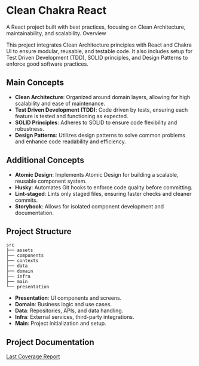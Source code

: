 # Clean Chakra React

A React project built with best practices, focusing on Clean Architecture, maintainability, and scalability.
Overview

This project integrates Clean Architecture principles with React and Chakra UI to ensure modular, reusable, and testable code. It also includes setup for Test Driven Development (TDD), SOLID principles, and Design Patterns to enforce good software practices.

## Main Concepts

* **Clean Architecture**: Organized around domain layers, allowing for high scalability and ease of maintenance.
* **Test Driven Development (TDD)**: Code driven by tests, ensuring each feature is tested and functioning as expected.
* **SOLID Principles**: Adheres to SOLID to ensure code flexibility and robustness.
* **Design Patterns**: Utilizes design patterns to solve common problems and enhance code readability and efficiency.

## Additional Concepts

* **Atomic Design**: Implements Atomic Design for building a scalable, reusable component system.
* **Husky**: Automates Git hooks to enforce code quality before committing.
* **Lint-staged**: Lints only staged files, ensuring faster checks and cleaner commits.
* **Storybook**: Allows for isolated component development and documentation.

## Project Structure
```
src
├── assets
├── components
├── contexts
├── data
├── domain
├── infra
├── main
└── presentation
```

* **Presentation**: UI components and screens.
* **Domain**: Business logic and use cases.
* **Data**: Repositories, APIs, and data handling.
* **Infra**: External services, third-party integrations.
* **Main**: Project initialization and setup.

## Project Documentation

[Last Coverage Report](https://coverage-repo.vercel.app/)